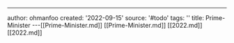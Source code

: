 ---
author: ohmanfoo
created: '2022-09-15'
source: '#todo'
tags: ''
title: Prime-Minister
---[[Prime-Minister.md]]
[[Prime-Minister.md]]
[[2022.md]]
[[2022.md]]

